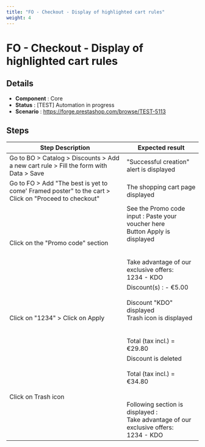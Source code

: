 ```yaml
---
title: "FO - Checkout - Display of highlighted cart rules"
weight: 4
---
```


# FO - Checkout - Display of highlighted cart rules
## Details
* **Component** : Core
* **Status** : [TEST] Automation in progress
* **Scenario** : https://forge.prestashop.com/browse/TEST-5113

## Steps
| Step Description | Expected result |
| ----- | ----- |
| Go to BO > Catalog > Discounts > Add a new cart rule > Fill the form with Data > Save | "Successful creation" alert is displayed |
| Go to FO > Add "The best is yet to come' Framed poster" to the cart > Click on "Proceed to checkout" | The shopping cart page displayed |
| Click on the "Promo code" section | See the Promo code input : Paste your voucher here<br>Button Apply is displayed<br> <br><br>Take advantage of our exclusive offers:<br>1234 - KDO |
| Click on "1234" > Click on Apply | Discount(s) : - €5.00<br><br>Discount "KDO" displayed<br>Trash icon is displayed<br><br><br>Total (tax incl.) = €29.80 |
| Click on Trash icon | Discount is deleted<br><br>Total (tax incl.) = €34.80<br><br><br>Following section is displayed :<br>Take advantage of our exclusive offers:<br>1234 - KDO |
